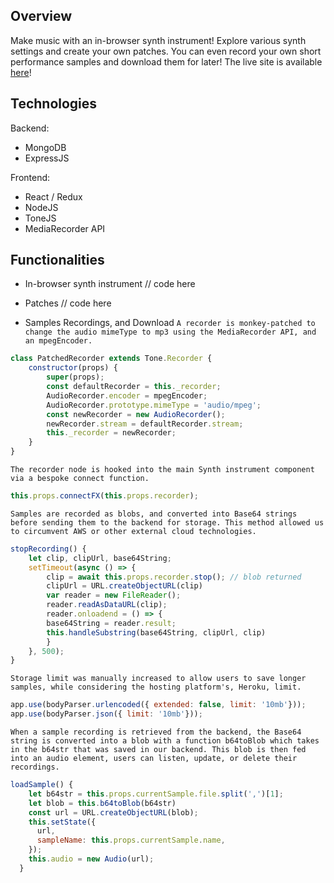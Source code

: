 ## Overview
Make music with an in-browser synth instrument! Explore various synth settings and create your own patches. You can even record your own short performance samples and download them for later! The live site is available <a href="https://synthgarden.herokuapp.com" target="_blank">here</a>!


## Technologies
Backend:
- MongoDB
- ExpressJS

Frontend:
- React / Redux
- NodeJS
- ToneJS
- MediaRecorder API

## Functionalities
- In-browser synth instrument
// code here

- Patches
// code here

- Samples Recordings, and Download
`A recorder is monkey-patched to change the audio mimeType to mp3 using the MediaRecorder API, and an mpegEncoder.`
```js
class PatchedRecorder extends Tone.Recorder {
    constructor(props) {
        super(props);
        const defaultRecorder = this._recorder;
        AudioRecorder.encoder = mpegEncoder;
        AudioRecorder.prototype.mimeType = 'audio/mpeg';
        const newRecorder = new AudioRecorder();
        newRecorder.stream = defaultRecorder.stream;
        this._recorder = newRecorder;
    }
}
```
`The recorder node is hooked into the main Synth instrument component via a bespoke connect function.`
```js
this.props.connectFX(this.props.recorder);
```
`Samples are recorded as blobs, and converted into Base64 strings before sending them to the backend for storage. This method allowed us to circumvent AWS or other external cloud technologies.`
```js
stopRecording() {
    let clip, clipUrl, base64String;
    setTimeout(async () => {
        clip = await this.props.recorder.stop(); // blob returned
        clipUrl = URL.createObjectURL(clip)
        var reader = new FileReader();
        reader.readAsDataURL(clip);
        reader.onloadend = () => {
        base64String = reader.result;   
        this.handleSubstring(base64String, clipUrl, clip)
        }
    }, 500);
}
```
`Storage limit was manually increased to allow users to save longer samples, while considering the hosting platform's, Heroku, limit.`
```js
app.use(bodyParser.urlencoded({ extended: false, limit: '10mb'}));
app.use(bodyParser.json({ limit: '10mb'}));
```
`When a sample recording is retrieved from the backend, the Base64 string is converted into a blob with a function b64toBlob which takes in the b64str that was saved in our backend. This blob is then fed into an audio element, users can listen, update, or delete their recordings.`
```js
loadSample() {
    let b64str = this.props.currentSample.file.split(',')[1];
    let blob = this.b64toBlob(b64str)
    const url = URL.createObjectURL(blob);
    this.setState({
      url,
      sampleName: this.props.currentSample.name,
    });
    this.audio = new Audio(url);
  }
```